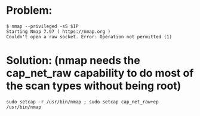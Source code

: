 # Problem: 
```
$ nmap --privileged -sS $IP           
Starting Nmap 7.97 ( https://nmap.org )
Couldn't open a raw socket. Error: Operation not permitted (1)
```
# Solution: (nmap needs the cap_net_raw capability to do most of the scan types without being root)
```
sudo setcap -r /usr/bin/nmap ; sudo setcap cap_net_raw+ep /usr/bin/nmap
```

